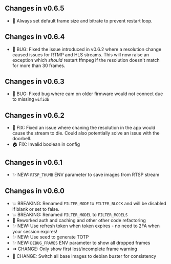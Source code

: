 ## Changes in v0.6.5

- 🔨 Always set default frame size and bitrate to prevent restart loop.

## Changes in v0.6.4

- 🐛 BUG: Fixed the issue introduced in v0.6.2 where a resolution change caused issues for RTMP and HLS streams. This will now raise an exception which *should* restart ffmpeg if the resolution doesn't match for more than 30 frames.

## Changes in v0.6.3

- 🐛 BUG: Fixed bug where cam on older firmware would not connect due to missing `wifidb`

## Changes in v0.6.2

- 🔨 FIX: Fixed an issue where chaning the resolution in the app would cause the stream to die. Could also potentially solve an issue with the doorbell.
- 🏠 FIX: Invalid boolean in config

## Changes in v0.6.1

- ✨ NEW: `RTSP_THUMB` ENV parameter to save images from RTSP stream 

## Changes in v0.6.0

- 💥 BREAKING: Renamed `FILTER_MODE` to `FILTER_BLOCK` and will be disabled if blank or set to false.
- 💥 BREAKING: Renamed `FILTER_MODEL` to `FILTER_MODELS`
- 🔨 Reworked auth and caching and other other code refactoring
- ✨ NEW: Use refresh token when token expires - no need to 2FA when your session expires!
- ✨ NEW: Use seed to generate TOTP
- ✨ NEW: `DEBUG_FRAMES` ENV parameter to show all dropped frames
- ⏪ CHANGE: Only show first lost/incomplete frame warning
- 🐧 CHANGE: Switch all base images to debian buster for consistency